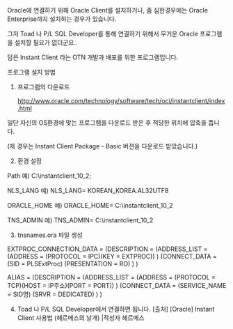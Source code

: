 Oracle에 연결하기 위해 Oracle Client를 설치하거나, 좀 심한경우에는 Oracle Enterprise까지 설치하는 경우가 있습니다.

 

그저 Toad 나 P/L SQL Developer를 통해 연결하기 위해서 무거운 Oracle 프로그램을 설치할 필요가 없더군요..

 

답은 Instant Client 라는 OTN 개발과 배포를 위한 프로그램입니다.

 

프로그램 설치 방법

 

1. 프로그램의 다운로드

   http://www.oracle.com/technology/software/tech/oci/instantclient/index.html

 

  일단 자신의 OS환경에 맞는 프로그램을 다운로드 받은 후 적당한 위치에 압축을 풉니다.

  (제 경우는 Instant Client Package - Basic 버젼을 다운로드 받았습니다.)

 

2. 환경 설정

  Path                             예) C:\instantclient_10_2;

 NLS_LANG                     예) NLS_LANG= KOREAN_KOREA.AL32UTF8

  ORACLE_HOME            예) ORACLE_HOME= C:\\instantclient_10_2

  TNS_ADMIN                 예) TNS_ADMIN= C:\\instantclient_10_2

 

3. tnsnames.ora 파일 생성

EXTPROC_CONNECTION_DATA =
  (DESCRIPTION =
    (ADDRESS_LIST =
      (ADDRESS = (PROTOCOL = IPC)(KEY = EXTPROC))
    )
    (CONNECT_DATA =
      (SID = PLSExtProc)
      (PRESENTATION = RO)
    )
  )

ALIAS = 
  (DESCRIPTION =
    (ADDRESS_LIST =
      (ADDRESS = (PROTOCOL = TCP)(HOST = IP주소)(PORT = PORT))
    )
    (CONNECT_DATA =
      (SERVICE_NAME = SID명)
      (SRVR = DEDICATED)
    )
  )


4. Toad 나 P/L SQL Developer에서 연결하면 됩니다.
[출처] [Oracle] Instant Client 사용법 (헤르메스의 날개) |작성자 헤르메스

